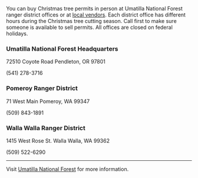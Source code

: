 You can buy Christmas tree permits in person at Umatilla National Forest ranger district offices or at [local vendors](https://www.fs.usda.gov/detail/umatilla/news-events/?cid=FSEPRD603154). Each district office has different hours during the Christmas tree cutting season. Call first to make sure someone is available to sell permits. All offices are closed on federal holidays.

### Umatilla National Forest Headquarters
72510 Coyote Road
Pendleton, OR 97801

(541) 278-3716

### Pomeroy Ranger District
71 West Main
Pomeroy, WA 99347

(509) 843-1891

### Walla Walla Ranger District
1415 West Rose St.
Walla Walla, WA 99362

(509) 522-6290

***

Visit [Umatilla National Forest](http://www.fs.usda.gov/umatilla) for more information.
